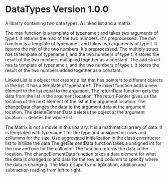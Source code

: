 # DataTypes Version 1.0.0
A libarry containing two data types. A linked list and a matrix.

The max function is a template of typename t and takes two arguments of type t. It returns the max of the two numbers. It's preprocessed.
The min function is a template of typename t and takes two arguments of type t. It returns the min of the two numbers. It's preprocessed.
The multiply struct has ta template of typename t, and the two numbers of type t. It stores the result of the two numbers multiplied together as a constant.
The add struct has ta template of typename t, and the two numbers of type t. It stores the result of the two numbers added together as a constant.

Linked List is a object that creates a list that has pointers to different objects in the list. It has a template of typename t.
The insert function adds a new element to the list equal to the argument.
The returnData function gets the data from the list in the argument location.
The returnPointer gives us the location of the next element of the list at the argument location.
The changeData changes the data to the argument data at the argument location.
The deleteElementData deletes the object at the argument location.
~ deletes the whole list.

The Matrix is not a movie in this libarary. It is a mathmatical arrary of data.
It is templated with typename t for the type and unsigned int rows and collumms for the size.
Use aggrevated initialization in the class constructor list to initilize the data
The getElementData function takes a unsigned int for the row and one for the collumm. The function returns the data in the location.
The changeElementData function takes a data element for what the data is changed to and data for the row and collumm to specify where the data is changing.
The Matrix suports multiplication, addition and subtraction reading from left to right.
